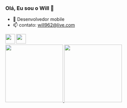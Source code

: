 ### Olá, Eu sou o Will 👋

- 🔭 Desenvolvedor mobile
- 📫 contato: will962@live.com
<div>
  <tr>
    <img height="30em" src = "https://img.shields.io/badge/Flutter-54c5f8?style=for-the-badge&logo=flutter&logoColor=white">
   <img height="30em" src = "https://img.shields.io/badge/Dart-03589c?style=for-the-badge&logo=dart&logoColor=white">
  </tr>
</div>

<div>
  <a href="https://github.com/williamrichard1">
  <img height="180em" src = "https://github-readme-stats.vercel.app/api?username=williamrichard1&show_icons=true&theme=dark&include_all_commits=true&count_private=true"/>
  <img height="180em" src = "https://github-readme-stats.vercel.app/api/top-langs/?username=williamrichard1&layout=compact&langs_count=16&theme=dark"/>
</div>
